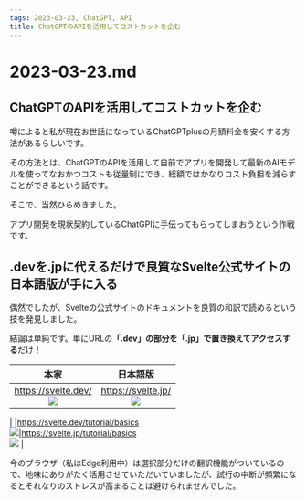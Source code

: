 ```yaml
---
tags: 2023-03-23, ChatGPT, API
title: ChatGPTのAPIを活用してコストカットを企む
---
```


# 2023-03-23.md

## ChatGPTのAPIを活用してコストカットを企む

噂によると私が現在お世話になっているChatGPTplusの月額料金を安くする方法があるらしいです。

その方法とは、ChatGPTのAPIを活用して自前でアプリを開発して最新のAIモデルを使ってなおかつコストも従量制にでき、総額ではかなりコスト負担を減らすことができるという話です。

そこで、当然ひらめきました。

アプリ開発を現状契約しているChatGPIに手伝ってもらってしまおうという作戦です。

## .devを.jpに代えるだけで良質なSvelte公式サイトの日本語版が手に入る

偶然でしたが、Svelteの公式サイトのドキュメントを良質の和訳で読めるという技を発見しました。

結論は単純です。単にURLの<b>「.dev」の部分を「.jp」で置き換えてアクセスする</b>だけ！

|本家|日本語版|
|:----:|:----:|
|https://svelte.dev/<br>![](https://i.imgur.com/3bTzlbW.png)|https://svelte.jp/<br>![](https://i.imgur.com/LMtiFLX.png)
|
|https://svelte.dev/tutorial/basics<br>![](https://i.imgur.com/gxLKUDV.png)|https://svelte.jp/tutorial/basics<br>![](https://i.imgur.com/HdikTOr.png)
|


今のブラウザ（私はEdge利用中）は選択部分だけの翻訳機能がついているので、地味にありがたく活用させていただいていましたが、試行の中断が頻繁になるとそれなりのストレスが高まることは避けられませんでした。
